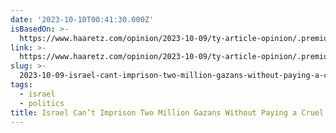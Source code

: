 ```yaml
---
date: '2023-10-10T00:41:30.000Z'
isBasedOn: >-
  https://www.haaretz.com/opinion/2023-10-09/ty-article-opinion/.premium/israel-cant-imprison-2-million-gazans-without-paying-a-cruel-price/0000018b-1476-d465-abbb-14f6262a0000
link: >-
  https://www.haaretz.com/opinion/2023-10-09/ty-article-opinion/.premium/israel-cant-imprison-2-million-gazans-without-paying-a-cruel-price/0000018b-1476-d465-abbb-14f6262a0000
slug: >-
  2023-10-09-israel-cant-imprison-two-million-gazans-without-paying-a-cruel-price-opi
tags:
  - israel
  - politics
title: Israel Can’t Imprison Two Million Gazans Without Paying a Cruel Price - Opi
---
```


